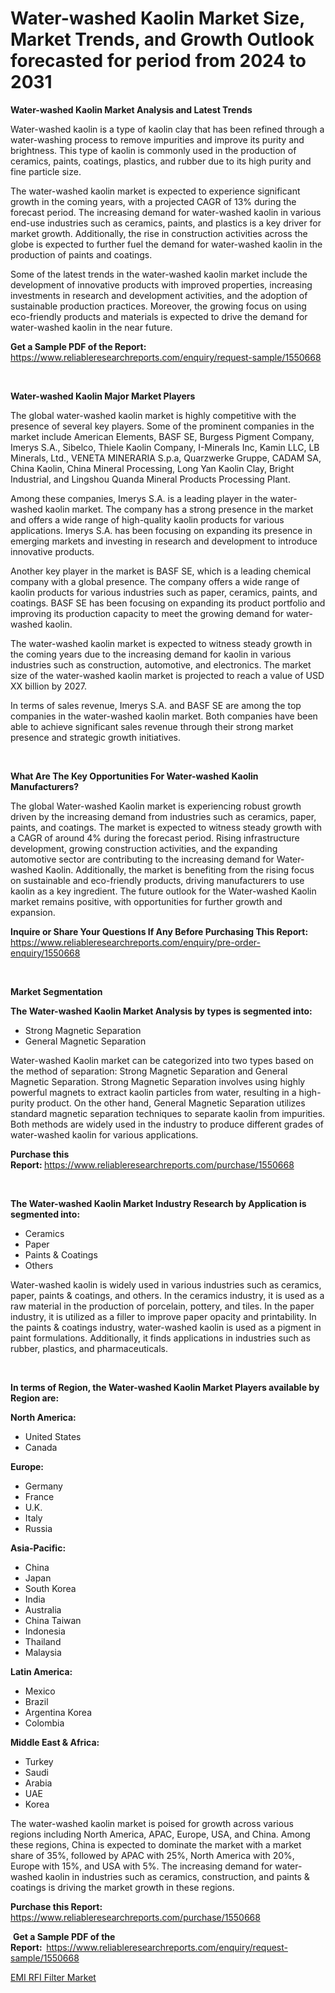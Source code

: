 <p><h1>Water-washed Kaolin Market Size, Market Trends, and Growth Outlook forecasted for period from 2024 to 2031</h1></p><p><strong>Water-washed Kaolin Market Analysis and Latest Trends</strong></p>
<p><p>Water-washed kaolin is a type of kaolin clay that has been refined through a water-washing process to remove impurities and improve its purity and brightness. This type of kaolin is commonly used in the production of ceramics, paints, coatings, plastics, and rubber due to its high purity and fine particle size.</p><p>The water-washed kaolin market is expected to experience significant growth in the coming years, with a projected CAGR of 13% during the forecast period. The increasing demand for water-washed kaolin in various end-use industries such as ceramics, paints, and plastics is a key driver for market growth. Additionally, the rise in construction activities across the globe is expected to further fuel the demand for water-washed kaolin in the production of paints and coatings.</p><p>Some of the latest trends in the water-washed kaolin market include the development of innovative products with improved properties, increasing investments in research and development activities, and the adoption of sustainable production practices. Moreover, the growing focus on using eco-friendly products and materials is expected to drive the demand for water-washed kaolin in the near future.</p></p>
<p><strong>Get a Sample PDF of the Report:&nbsp;</strong> <a href="https://www.reliableresearchreports.com/enquiry/request-sample/1550668">https://www.reliableresearchreports.com/enquiry/request-sample/1550668</a></p>
<p>&nbsp;</p>
<p><strong>Water-washed Kaolin Major Market Players</strong></p>
<p><p>The global water-washed kaolin market is highly competitive with the presence of several key players. Some of the prominent companies in the market include American Elements, BASF SE, Burgess Pigment Company, Imerys S.A., Sibelco, Thiele Kaolin Company, I-Minerals Inc, Kamin LLC, LB Minerals, Ltd., VENETA MINERARIA S.p.a, Quarzwerke Gruppe, CADAM SA, China Kaolin, China Mineral Processing, Long Yan Kaolin Clay, Bright Industrial, and Lingshou Quanda Mineral Products Processing Plant.</p><p>Among these companies, Imerys S.A. is a leading player in the water-washed kaolin market. The company has a strong presence in the market and offers a wide range of high-quality kaolin products for various applications. Imerys S.A. has been focusing on expanding its presence in emerging markets and investing in research and development to introduce innovative products.</p><p>Another key player in the market is BASF SE, which is a leading chemical company with a global presence. The company offers a wide range of kaolin products for various industries such as paper, ceramics, paints, and coatings. BASF SE has been focusing on expanding its product portfolio and improving its production capacity to meet the growing demand for water-washed kaolin.</p><p>The water-washed kaolin market is expected to witness steady growth in the coming years due to the increasing demand for kaolin in various industries such as construction, automotive, and electronics. The market size of the water-washed kaolin market is projected to reach a value of USD XX billion by 2027.</p><p>In terms of sales revenue, Imerys S.A. and BASF SE are among the top companies in the water-washed kaolin market. Both companies have been able to achieve significant sales revenue through their strong market presence and strategic growth initiatives.</p></p>
<p>&nbsp;</p>
<p><strong>What Are The Key Opportunities For Water-washed Kaolin Manufacturers?</strong></p>
<p><p>The global Water-washed Kaolin market is experiencing robust growth driven by the increasing demand from industries such as ceramics, paper, paints, and coatings. The market is expected to witness steady growth with a CAGR of around 4% during the forecast period. Rising infrastructure development, growing construction activities, and the expanding automotive sector are contributing to the increasing demand for Water-washed Kaolin. Additionally, the market is benefiting from the rising focus on sustainable and eco-friendly products, driving manufacturers to use kaolin as a key ingredient. The future outlook for the Water-washed Kaolin market remains positive, with opportunities for further growth and expansion.</p></p>
<p><strong>Inquire or Share Your Questions If Any Before Purchasing This Report:</strong> <a href="https://www.reliableresearchreports.com/enquiry/pre-order-enquiry/1550668">https://www.reliableresearchreports.com/enquiry/pre-order-enquiry/1550668</a></p>
<p>&nbsp;</p>
<p><strong>Market Segmentation</strong></p>
<p><strong>The Water-washed Kaolin Market Analysis by types is segmented into:</strong></p>
<p><ul><li>Strong Magnetic Separation</li><li>General Magnetic Separation</li></ul></p>
<p><p>Water-washed Kaolin market can be categorized into two types based on the method of separation: Strong Magnetic Separation and General Magnetic Separation. Strong Magnetic Separation involves using highly powerful magnets to extract kaolin particles from water, resulting in a high-purity product. On the other hand, General Magnetic Separation utilizes standard magnetic separation techniques to separate kaolin from impurities. Both methods are widely used in the industry to produce different grades of water-washed kaolin for various applications.</p></p>
<p><strong>Purchase this Report:&nbsp;</strong><a href="https://www.reliableresearchreports.com/purchase/1550668">https://www.reliableresearchreports.com/purchase/1550668</a></p>
<p>&nbsp;</p>
<p><strong>The Water-washed Kaolin Market Industry Research by Application is segmented into:</strong></p>
<p><ul><li>Ceramics</li><li>Paper</li><li>Paints & Coatings</li><li>Others</li></ul></p>
<p><p>Water-washed kaolin is widely used in various industries such as ceramics, paper, paints & coatings, and others. In the ceramics industry, it is used as a raw material in the production of porcelain, pottery, and tiles. In the paper industry, it is utilized as a filler to improve paper opacity and printability. In the paints & coatings industry, water-washed kaolin is used as a pigment in paint formulations. Additionally, it finds applications in industries such as rubber, plastics, and pharmaceuticals.</p></p>
<p>&nbsp;</p>
<p><strong>In terms of Region, the Water-washed Kaolin Market Players available by Region are:</strong></p>
<p>
    <p> <strong> North America: </strong>
        <ul>
            <li>United States</li>
            <li>Canada</li>
        </ul>
        </p> 
    <p> <strong> Europe: </strong>
        <ul>
            <li>Germany</li>
            <li>France</li>
            <li>U.K.</li>
            <li>Italy</li>
            <li>Russia</li>
        </ul>
        </p> 
    <p> <strong> Asia-Pacific: </strong>
        <ul>
            <li>China</li>
            <li>Japan</li>
            <li>South Korea</li>
            <li>India</li>
            <li>Australia</li>
            <li>China Taiwan</li>
            <li>Indonesia</li>
            <li>Thailand</li>
            <li>Malaysia</li>
        </ul>
        </p> 
    <p> <strong> Latin America: </strong>
        <ul>
            <li>Mexico</li>
            <li>Brazil</li>
            <li>Argentina Korea</li>
            <li>Colombia</li>
        </ul>
        </p> 
    <p> <strong> Middle East & Africa: </strong>
        <ul>
            <li>Turkey</li>
            <li>Saudi</li>
            <li>Arabia</li>
            <li>UAE</li>
            <li>Korea</li>
        </ul>
    </p>
    </p>
<p><p>The water-washed kaolin market is poised for growth across various regions including North America, APAC, Europe, USA, and China. Among these regions, China is expected to dominate the market with a market share of 35%, followed by APAC with 25%, North America with 20%, Europe with 15%, and USA with 5%. The increasing demand for water-washed kaolin in industries such as ceramics, construction, and paints & coatings is driving the market growth in these regions.</p></p>
<p><strong>Purchase this Report: </strong><a href="https://www.reliableresearchreports.com/purchase/1550668">https://www.reliableresearchreports.com/purchase/1550668</a></p>
<p>&nbsp;<strong>Get a Sample PDF of the Report:&nbsp;&nbsp;</strong><a href="https://www.reliableresearchreports.com/enquiry/request-sample/1550668">https://www.reliableresearchreports.com/enquiry/request-sample/1550668</a></p>
<p><strong></strong></p>
<p><p><a href="https://chivalrous-flock-a86.notion.site/EMI-RFI-Filter-Market-Dynamics-2024-2031-Also-about-Its-Market-Trends-Projections-and-Opportuniti-91f286f17b6f467a8bf5785e7c0a7491">EMI RFI Filter Market</a></p></p>